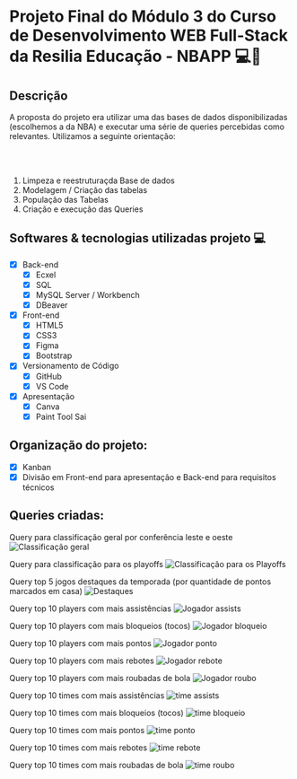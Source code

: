 # Projeto Final do Módulo 3 do Curso de Desenvolvimento WEB Full-Stack da Resilia Educação - NBAPP :computer::basketball:

## Descrição
A proposta do projeto era utilizar uma das bases de dados disponibilizadas (escolhemos a da NBA) e executar uma série de queries percebidas como relevantes. Utilizamos a seguinte orientação:

<br>
<br>

1. Limpeza e reestruturaçda Base de dados
2. Modelagem / Criação das tabelas
3. População das Tabelas
4. Criação e execução das Queries


## Softwares & tecnologias utilizadas projeto :computer:

- [x] Back-end
    - [x] Ecxel
    - [x] SQL
    - [x] MySQL Server / Workbench
    - [x] DBeaver
- [x] Front-end
    - [x] HTML5
    - [x] CSS3
    - [x] Figma
    - [x] Bootstrap
- [x] Versionamento de Código
    - [x] GitHub
    - [x] VS Code
- [x] Apresentação
    - [x] Canva
    - [x] Paint Tool Sai

## Organização do projeto:

- [x] Kanban
- [x] Divisão em Front-end para apresentação e Back-end para requisitos técnicos

## Queries criadas:

Query para classificação geral por conferência leste e oeste
![Classificação geral](./Front/assets/img/img-readme/classificacao-geral.jpeg)

Query para classificação para os playoffs
![Classificação para os Playoffs](./Front/assets/img/img-readme/classificacao-playoffs.jpeg)

Query top 5 jogos destaques da temporada (por quantidade de pontos marcados em casa)
![Destaques](./Front/assets/img/img-readme/destaques.png)

Query top 10 players com mais assistências
![Jogador assists](./Front/assets/img/img-readme/jogador-assists.png)

Query top 10 players com mais bloqueios (tocos)
![Jogador bloqueio](./Front/assets/img/img-readme/jogador-bloqueio.png)

Query top 10 players com mais pontos
![Jogador ponto](./Front/assets/img/img-readme/jogador-ponto.png)

Query top 10 players com mais rebotes
![Jogador rebote](./Front/assets/img/img-readme/jogador-rebote.png)

Query top 10 players com mais roubadas de bola
![Jogador roubo](./Front/assets/img/img-readme/jogador-roubo.png)

Query top 10 times com mais assistências
![time assists](./Front/assets/img/img-readme/time-assists.png)

Query top 10 times com mais bloqueios (tocos)
![time bloqueio](./Front/assets/img/img-readme/time-bloqueio.png)

Query top 10 times com mais pontos
![time ponto](./Front/assets/img/img-readme/time-ponto.png)

Query top 10 times com mais rebotes
![time rebote](./Front/assets/img/img-readme/time-rebote.png)

Query top 10 times com mais roubadas de bola
![time roubo](./Front/assets/img/img-readme/time-roubo.png)

